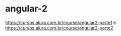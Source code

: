 # angular-2
https://cursos.alura.com.br/course/angular2-parte1 e https://cursos.alura.com.br/course/angular2-parte2
